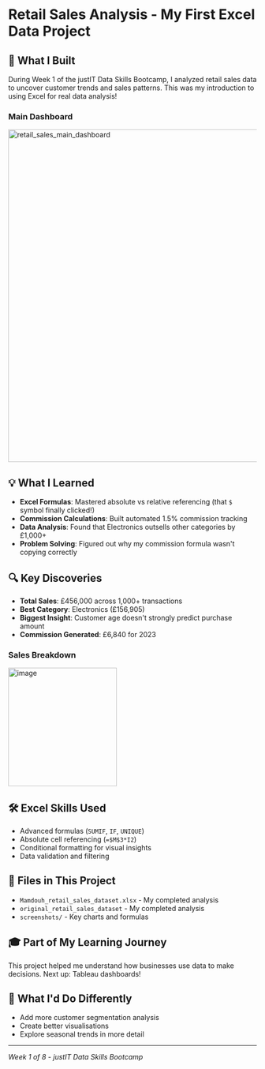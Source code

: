 # Retail Sales Analysis - My First Excel Data Project

## 🎯 What I Built
During Week 1 of the justIT Data Skills Bootcamp, I analyzed retail sales data to uncover customer trends and sales patterns. This was my introduction to using Excel for real data analysis!

### Main Dashboard
<img width="1280" height="674" alt="retail_sales_main_dashboard" src="https://github.com/user-attachments/assets/3f82e6de-4c0f-4734-a392-9bb52b48accb" />


## 💡 What I Learned
- **Excel Formulas**: Mastered absolute vs relative referencing (that `$` symbol finally clicked!)
- **Commission Calculations**: Built automated 1.5% commission tracking
- **Data Analysis**: Found that Electronics outsells other categories by £1,000+
- **Problem Solving**: Figured out why my commission formula wasn't copying correctly

## 🔍 Key Discoveries
- **Total Sales**: £456,000 across 1,000+ transactions
- **Best Category**: Electronics (£156,905)
- **Biggest Insight**: Customer age doesn't strongly predict purchase amount
- **Commission Generated**: £6,840 for 2023

### Sales Breakdown
<img width="220" height="240" alt="image" src="https://github.com/user-attachments/assets/6736fab8-f021-43b5-a10c-0d28c50c9bfd" />

## 🛠️ Excel Skills Used
- Advanced formulas (`SUMIF`, `IF`, `UNIQUE`)
- Absolute cell referencing (`=$M$3*I2`)
- Conditional formatting for visual insights
- Data validation and filtering

## 📁 Files in This Project
- `Mamdouh_retail_sales_dataset.xlsx` - My completed analysis
- `original_retail_sales_dataset` - My completed analysis
- `screenshots/` - Key charts and formulas

## 🎓 Part of My Learning Journey
This project helped me understand how businesses use data to make decisions. Next up: Tableau dashboards!

## 🤔 What I'd Do Differently
- Add more customer segmentation analysis
- Create better visualisations
- Explore seasonal trends in more detail

---
*Week 1 of 8 - justIT Data Skills Bootcamp*
